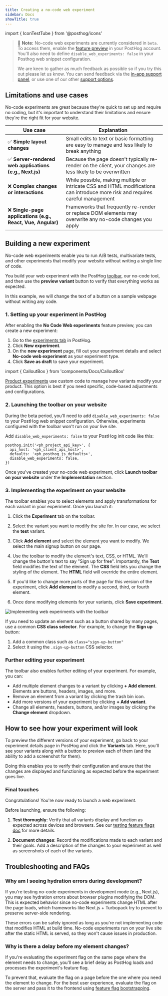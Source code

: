 ```yaml
---
title: Creating a no-code web experiment
sidebar: Docs
showTitle: true
---
```


import { IconTestTube } from '@posthog/icons'

> 🚧 **Note:** No-code web experiments are currently considered in `beta`. To access them, enable the [feature preview](https://app.posthog.com/settings/user-feature-previews#web-experiments) in your PostHog account. You'll also need to define `disable_web_experiments: false` in your Posthog web snippet configuration.
>
> We are keen to gather as much feedback as possible so if you try this out please let us know. You can send feedback via the [in-app support panel](https://us.posthog.com#panel=support%3Afeedback%3Aexperiments%3Alow), or use one of our other [support options](/docs/support-options).

## Limitations and use cases

No-code experiments are great because they're quick to set up and require no coding, but it's important to understand their limitations and ensure they're the right fit for your website.

| Use case | Explanation |
|----------|-----|
| ✅ **Simple layout changes** | Small edits to text or basic formatting are easy to manage and less likely to break anything |
| ✅ **Server-rendered web applications (e.g., Next.js)** | Because the page doesn't typically re-render on the client, your changes are less likely to be overwritten |
| ❌ **Complex changes or interactions** | While possible, making multiple or intricate CSS and HTML modifications can introduce more risk and requires careful management |
| ❌ **Single-page applications (e.g., React, Vue, Angular)** | Frameworks that frequently re-render or replace DOM elements may overwrite any no-code changes you apply |

## Building a new experiment

No-code web experiments enable you to run A/B tests, multivariate tests, and other experiments that modify your website without writing a single line of code.

You build your web experiment with the PostHog [toolbar](/docs/toolbar), our no-code tool, and then use the **preview variant** button to verify that everything works as expected.

In this example, we will change the text of a button on a sample webpage without writing any code.

### 1. Setting up your experiment in PostHog

After enabling the **No Code Web experiments** feature preview, you can create a new experiment:
1. Go to the [experiments tab](https://us.posthog.com/experiments) in PostHog.
2. Click **New experiment**.
3. On the **new experiment** page, fill out your experiment details and select **No-code web experiment** as your experiment type.
4. Click **Save as draft** to save your experiment.

<ProductScreenshot
    imageLight="https://res.cloudinary.com/dmukukwp6/image/upload/Clean_Shot_2025_01_16_at_13_47_05_2x_b727914878.png"
    imageDark="https://res.cloudinary.com/dmukukwp6/image/upload/Clean_Shot_2025_01_16_at_13_46_40_2x_3d54ac114d.png"
    alt="Experiment in PostHog"
    classes="rounded"
/>

import { CalloutBox } from 'components/Docs/CalloutBox'

<CalloutBox icon="IconInfo" title="What about product experiments?">

[Product experiments](/docs/experiments/creating-an-experiment) use custom code to manage how variants modify your product. This option is best if you need specific, code-based adjustments and configurations.

</CalloutBox>

### 2. Launching the toolbar on your website

During the beta period, you'll need to add `disable_web_experiments: false` to your PostHog web snippet configuration. Otherwise, experiments configured with the toolbar won't run on your live site.

Add `disable_web_experiments: false` to your PostHog init code like this:

```js-web
posthog.init('<ph_project_api_key>', {
  api_host: '<ph_client_api_host>',
  defaults: '<ph_posthog_js_defaults>',
  disable_web_experiments: false,
})
```

Once you've created your no-code web experiment, click **Launch toolbar on your website** under the **Implementation** section.

<ProductScreenshot
    imageLight="https://res.cloudinary.com/dmukukwp6/image/upload/no_code_experiments_implementation_light_3dc5ef6361.png"
    imageDark="https://res.cloudinary.com/dmukukwp6/image/upload/no_code_experiments_implementation_dark_3511363510.png"
    alt="Implement web experiment"
    classes="rounded"
/>

### 3. Implementing the experiment on your website

The toolbar enables you to select elements and apply transformations for each variant in your experiment. Once you launch it:

1. Click the **<IconTestTube className="inline w-4 h-4" /> Experiment** tab on the toolbar.

2. Select the variant you want to modify the site for. In our case, we select the **test** variant.

3. Click **Add element** and select the element you want to modify. We select the main signup button on our page.

4. Use the toolbar to modify the element's text, CSS, or HTML. We'll change the button's text to say "Sign up for free". Importantly, the **Text** field modifies the text of the element. The **CSS** field lets you change the styling of the element. The **HTML** field will override the entire element.
   
5. If you'd like to change more parts of the page for this version of the experiment, click **Add element** to modify a second, third, or fourth element.

6. Once done modifying elements for your variants, click **Save experiment**.

![Implementing web experiments with the toolbar](https://res.cloudinary.com/dmukukwp6/image/upload/Clean_Shot_2025_01_16_at_13_56_01_2x_aff05d4224.png)

<CalloutBox icon="IconInfo" title="Changing an element on multiple pages">

If you need to update an element such as a button shared by many pages, use a common **CSS class selector**. For example, to change the **Sign up** button: 

1. Add a common class such as `class="sign-up-button"`
2. Select it using the `.sign-up-button` CSS selector. 

</CalloutBox>

### Further editing your experiment

The toolbar also enables further editing of your experiment. For example, you can:

-   Add multiple element changes to a variant by clicking **+ Add element**. Elements are buttons, headers, images, and more.
-   Remove an element from a variant by clicking the trash bin icon.
-   Add more versions of your experiment by clicking **+ Add variant**.
-   Change all elements, headers, buttons, and/or images by clicking the **Change element** dropdown.

## How to see how your experiment will look

To preview the different versions of your experiment, go back to your experiment details page in PostHog and click the **Variants** tab. Here, you'll see your variants along with a button to preview each of them (and the ability to add a screenshot for them).

<ProductScreenshot
  imageLight="https://res.cloudinary.com/dmukukwp6/image/upload/Clean_Shot_2025_01_16_at_14_06_28_2x_1ca848f7ca.png"
  imageDark="https://res.cloudinary.com/dmukukwp6/image/upload/Clean_Shot_2025_01_16_at_14_06_40_2x_8acab7c726.png"
  alt="Preview variants in PostHog"
  classes="rounded"
/>

Doing this enables you to verify their configuration and ensure that the changes are displayed and functioning as expected before the experiment goes live.

### Final touches

Congratulations! You're now ready to launch a web experiment.

Before launching, ensure the following:

1. **Test thoroughly**: Verify that all variants display and function as expected across devices and browsers. See our [testing feature flags doc](/docs/feature-flags/testing) for more details.

2. **Document changes**: Record the modifications made to each variant and their goals. Add a description of the changes to your experiment as well as screenshots of each of the variants.

## Troubleshooting and FAQs

### Why am I seeing hydration errors during development?

If you're testing no-code experiments in development mode (e.g., Next.js), you may see hydration errors about browser plugins modifying the DOM. This is expected behavior since no-code experiments change HTML after the page loads, which frameworks like Next.js + Turbopack try to prevent to preserve server-side rendering.

These errors can be safely ignored as long as you're not implementing code that modifies HTML at build time. No-code experiments run on your live site after the static HTML is served, so they won't cause issues in production.

### Why is there a delay before my element changes?

If you're evaluating the experiment flag on the same page where the element needs to change, you'll see a brief delay as PostHog loads and processes the experiment's feature flag.

To prevent that, evaluate the flag on a page before the one where you need the element to change. For the best user experience, evaluate the flag on the server and pass it to the frontend using [feature flag bootstrapping](/docs/feature-flags/bootstrapping).
